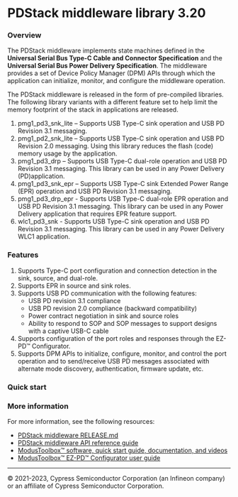 # PDStack middleware library 3.20

### Overview

The PDStack middleware implements state machines defined in the **Universal Serial Bus Type-C Cable and Connector Specification** and the **Universal Serial Bus Power Delivery Specification**. The middleware provides a set of Device Policy Manager (DPM) APIs through which the application can initialize, monitor, and configure the middleware operation.

The PDStack middleware is released in the form of pre-compiled libraries. The following library variants with a different feature set to help limit the memory footprint of the stack in applications are released.
1)	pmg1_pd3_snk_lite – Supports USB Type-C sink operation and USB PD Revision 3.1 messaging.
2)	pmg1_pd2_snk_lite – Supports USB Type-C sink operation and USB PD Revision 2.0 messaging. Using this library reduces the flash (code) memory usage by the application.
3)	pmg1_pd3_drp      – Supports USB Type-C dual-role operation and USB PD Revision 3.1 messaging. This library can be used in any Power Delivery (PD)application.
4)	pmg1_pd3_snk_epr  – Supports USB Type-C sink Extended Power Range (EPR) operation and USB PD Revision 3.1 messaging.
5)  pmg1_pd3_drp_epr  - Supports USB Type-C dual-role EPR operation and USB PD Revision 3.1 messaging. This library can be used in any Power Delivery application that requires EPR feature support.
6)  wlc1_pd3_snk      - Supports USB Type-C sink operation and USB PD Revision 3.1 messaging. This library can be used in any Power Delivery WLC1 application.

### Features
1) Supports Type-C port configuration and connection detection in the sink, source, and dual-role.
2) Supports EPR in source and sink roles.
2) Supports USB PD communication with the following features:
    * USB PD revision 3.1 compliance
    * USB PD revision 2.0 compliance (backward compatibility)
    * Power contract negotiation in sink and source roles
    * Ability to respond to SOP and SOP messages to support designs with a captive USB-C cable
3) Supports configuration of the port roles and responses through the EZ-PD&trade; Configurator.
4) Supports DPM APIs to initialize, configure, monitor, and control the port operation and to send/receive USB PD messages associated with alternate mode discovery, authentication, firmware update, etc.

### Quick start

### More information
For more information, see the following resources:
* [PDStack middleware RELEASE.md](./RELEASE.md)
* [PDStack middleware API reference guide](https://infineon.github.io/pdstack/pdstack_api_reference_manual/html/index.html)
* [ModusToolbox&trade; software, quick start guide, documentation, and videos](https://www.infineon.com/modustoolbox)
* [ModusToolbox&trade; EZ-PD&trade; Configurator user guide](https://www.infineon.com/dgdl/Infineon-ModusToolbox_EZ-PD_Configurator_1.20_User_Guide-UserManual-v01_00-EN.pdf?fileId=8ac78c8c8386267f0183a9608a13597d)
 
---
© 2021-2023, Cypress Semiconductor Corporation (an Infineon company) or an affiliate of Cypress Semiconductor Corporation.
